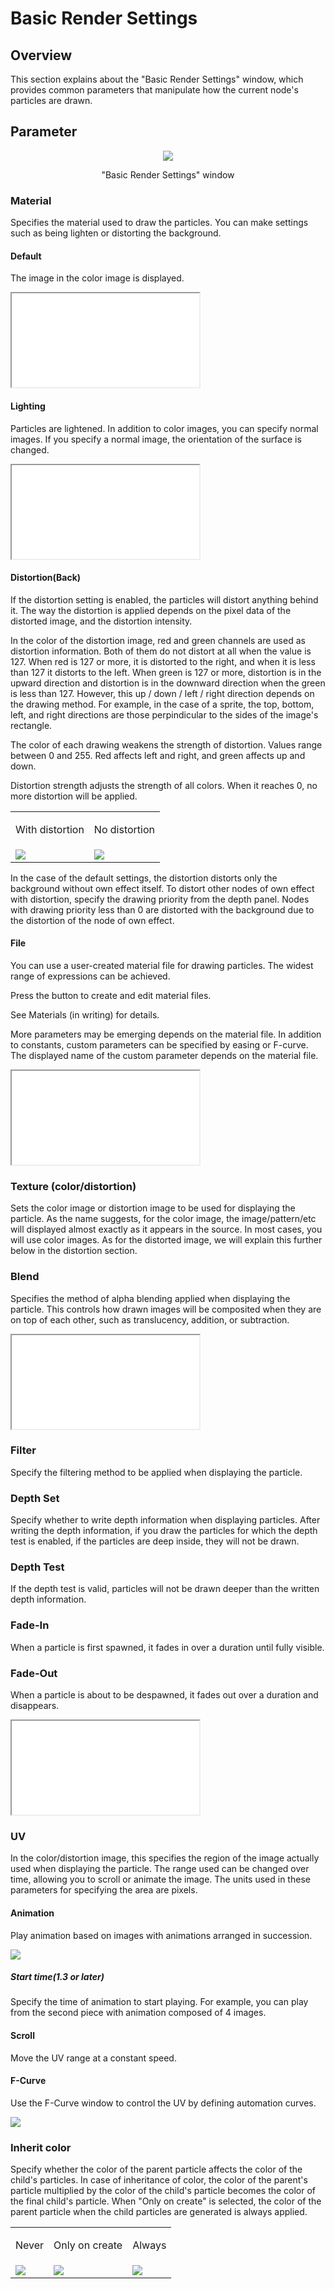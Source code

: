 ﻿# Basic Render Settings

## Overview

This section explains about the "Basic Render Settings" window, which provides common parameters that manipulate how the current node's particles are drawn.

## Parameter
<div align="center">
<img src="../../img/Tutorial/03_rendercommon_en.png">
<p>"Basic Render Settings" window</p>
</div>

### Material

Specifies the material used to draw the particles.
You can make settings such as being lighten or distorting the background.

#### Default

The image in the color image is displayed.

<iframe src='../../Effects/viewer_en.html#References/BasicRender/render_unlit.efkefc'></iframe>

#### Lighting

Particles are lightened.
In addition to color images, you can specify normal images.
If you specify a normal image,  the orientation of the surface is changed.

<iframe src='../../Effects/viewer_en.html#References/BasicRender/render_lit.efkefc'></iframe>

#### Distortion(Back)

If the distortion setting is enabled, the particles will distort anything behind it. The way the distortion is applied depends on the pixel data of the distorted image, and the distortion intensity.

In the color of the distortion image, red and green channels are used as distortion information. Both of them do not distort at all when the value is 127\. When red is 127 or more, it is distorted to the right, and when it is less than 127 it distorts to the left. When green is 127 or more, distortion is in the upward direction and distortion is in the downward direction when the green is less than 127\. However, this up / down / left / right direction depends on the drawing method. For example, in the case of a sprite, the top, bottom, left, and right directions are those perpindicular to the sides of the image's rectangle.

The color of each drawing weakens the strength of distortion. Values range between 0 and 255\. Red affects left and right, and green affects up and down.

Distortion strength adjusts the strength of all colors. When it reaches 0, no more distortion will be applied.

<table>

<tbody>

<tr>

<td>

With distortion

</td>

<td>

No distortion

</td>

</tr>

<tr>

<td><img src="../../img/Reference/renderCommon_distortion_on.gif"/></td>

<td><img src="../../img/Reference/renderCommon_distortion_off.gif"/></td>

</tr>

</tbody>

</table>

In the case of the default settings, the distortion distorts only the background without own effect itself. To distort other nodes of own effect with distortion, specify the drawing priority from the depth panel. Nodes with drawing priority less than 0 are distorted with the background due to the distortion of the node of own effect.

#### File

You can use a user-created material file for drawing particles.
The widest range of expressions can be achieved.

Press the button to create and edit material files.

See Materials (in writing) for details.

More parameters may be emerging depends on the material file.
In addition to constants, custom parameters can be specified by easing or F-curve.
The displayed name of the custom parameter depends on the material file.

<iframe src='../../Effects/viewer_ja.html#References/BasicRender/render_file.efkefc'></iframe>


### Texture (color/distortion)

Sets the color image or distortion image to be used for displaying the particle. As the name suggests, for the color image, the image/pattern/etc will displayed almost exactly as it appears in the source. In most cases, you will use color images. As for the distorted image, we will explain this further below in the distortion section.

### Blend

Specifies the method of alpha blending applied when displaying the particle. This controls how drawn images will be composited when they are on top of each other, such as translucency, addition, or subtraction.
<iframe src='../../Effects/viewer_en.html#References/Render/blend.efkefc'></iframe>

### Filter

Specify the filtering method to be applied when displaying the particle.

### Depth Set

Specify whether to write depth information when displaying particles. After writing the depth information, if you draw the particles for which the depth test is enabled, if the particles are deep inside, they will not be drawn.

### Depth Test

If the depth test is valid, particles will not be drawn deeper than the written depth information.

### Fade-In

When a particle is first spawned, it fades in over a duration until fully visible.

### Fade-Out

When a particle is about to be despawned, it fades out over a duration and disappears.
<iframe src='../../Effects/viewer_en.html#References/Render/fade_in_out.efkefc'></iframe>

### UV

In the color/distortion image, this specifies the region of the image actually used when displaying the particle. The range used can be changed over time, allowing you to scroll or animate the image. The units used in these parameters for specifying the area are pixels.

#### Animation

Play animation based on images with animations arranged in succession.

![](../../img/Reference/renderCommon_uv_animation.png)

##### Start time(1.3 or later)

Specify the time of animation to start playing. For example, you can play from the second piece with animation composed of 4 images.

#### Scroll

Move the UV range at a constant speed.

#### F-Curve

Use the F-Curve window to control the UV by defining automation curves.

![](../../img/Reference/renderCommon_uv_scroll.png)

### Inherit color

Specify whether the color of the parent particle affects the color of the child's particles. In case of inheritance of color, the color of the parent's particle multiplied by the color of the child's particle becomes the color of the final child's particle. When "Only on create" is selected, the color of the parent particle when the child particles are generated is always applied.

<table>

<tbody>

<tr>

<td>

Never

</td>

<td>

Only on create

</td>

<td>

Always

</td>

</tr>

<tr>

<td><img src="../../img/Reference/renderCommon_inherit_color_none.gif"/></td>

<td><img src="../../img/Reference/renderCommon_inherit_color_when.gif"/></td>

<td><img src="../../img/Reference/renderCommon_inherit_color_always.gif"/></td>

</tr>

</tbody>

</table>


